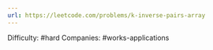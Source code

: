 ```yaml
---
url: https://leetcode.com/problems/k-inverse-pairs-array
---
```


Difficulty: #hard
Companies: #works-applications